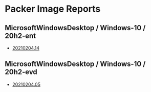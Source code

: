 # Packer Image Reports

## MicrosoftWindowsDesktop / Windows-10 / 20h2-ent

* [20210204.14](/MicrosoftWindowsDesktop/Windows-10/20h2-ent/20210204.14.md)

## MicrosoftWindowsDesktop / Windows-10 / 20h2-evd

* [20210204.05](/MicrosoftWindowsDesktop/Windows-10/20h2-evd/20210204.05.md)
